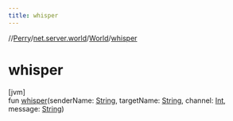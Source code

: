 ```yaml
---
title: whisper
---
```

//[Perry](../../../index.html)/[net.server.world](../index.html)/[World](index.html)/[whisper](whisper.html)



# whisper



[jvm]\
fun [whisper](whisper.html)(senderName: [String](https://kotlinlang.org/api/latest/jvm/stdlib/kotlin/-string/index.html), targetName: [String](https://kotlinlang.org/api/latest/jvm/stdlib/kotlin/-string/index.html), channel: [Int](https://kotlinlang.org/api/latest/jvm/stdlib/kotlin/-int/index.html), message: [String](https://kotlinlang.org/api/latest/jvm/stdlib/kotlin/-string/index.html))




